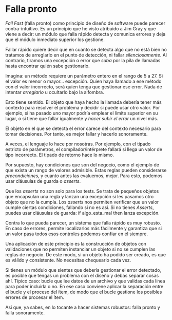 # Falla pronto

_Fail Fast_ (falla pronto) como principio de diseño de software puede parecer contra-intuitivo. Es un principio que he visto atribuido a Jim Gray y que viene a decir: un módulo que falla rápido detecta y comunica errores y deja que el módulo inmediato superior los gestione.

Fallar rápido quiere decir que en cuanto se detecta algo que no está bien no tratamos de arreglarlo en el punto de detección, ni fallar _silenciosamente_. Al contrario, tiramos una excepción o error que _suba_ por la pila de llamadas hasta encontrar quién sabe gestionarlo.

Imagina: un método requiere un parámetro entero en el rango de 5 a 27. Si el valor es menor o mayor... excepción. Quien haya llamado a ese método con el valor incorrecto, será quien tenga que gestionar ese error. Nada de intentar _arreglarlo_ u ocultarlo bajo la alfombra.

Esto tiene sentido. El objeto que haya hecho la llamada debería tener más contexto para resolver el problema y decidir si puede usar otro valor. Por ejemplo, si ha pasado uno mayor podría emplear el límite superior en su lugar, o si tiene que fallar igualmente y _hacer subir el error_ un nivel más.

El objeto en el que se detecta el error carece del contexto necesario para tomar decisiones. Por tanto, es mejor fallar y hacerlo sonoramente.

A veces, el lenguaje lo hace por nosotras. Por ejemplo, con el tipado estricto de parámetros, el compilador/intérprete fallará si llega un valor de tipo incorrecto. El tipado de retorno hace lo mismo.

Por supuesto, hay condiciones que son del negocio, como el ejemplo de que exista un rango de valores admisible. Estas reglas pueden considerarse _precondiciones_, y cuanto antes las evaluemos, mejor. Para esto, podemos usar cláusulas de guarda o _asserts_.

Que los _asserts_ no son solo para los tests. Se trata de pequeños objetos que encapsulan una regla y lanzan una excepción si les pasamos otro objeto que no la cumpla. Los _asserts_ nos permiten verificar que un valor cumple ciertas condiciones, fallando si no es así. Si no tienes _Asserts_, puedes usar cláusulas de guarda: if algo_esta_mal then lanza excepción.

Contra lo que pueda parecer, un sistema que falla rápido es muy robusto. En caso de errores, permite localizarlos más fácilmente y garantiza que si un valor pasa todos esos controles podemos confiar en él siempre.

Una aplicación de este principio es la construcción de objetos con validaciones que no permiten instanciar un objeto si no se cumplen las reglas de negocio. De este modo, si un objeto ha podido ser creado, es que es válido y consistente. No necesitas chequearlo cada vez.

Si tienes un módulo que sientes que debería gestionar el error detectado, es posible que tengas un problema con el diseño y debas separar cosas ahí. Típico caso: bucle que lee datos de un archivo y que validas cada línea para poder incluirla o no. En ese caso conviene aplicar la separación entre el bucle y el proceso del ítem, de modo que el bucle gestione los posibles errores de procesar el ítem.

Así que, ya sabes, en lo tocante a hacer sistemas robustos: falla pronto y falla sonoramente.